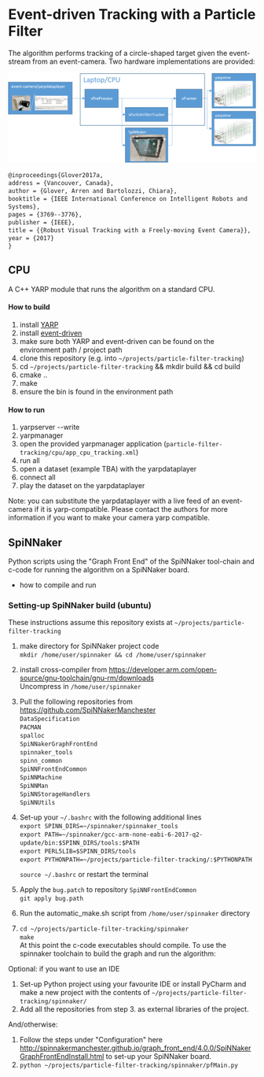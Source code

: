# Event-driven Tracking with a Particle Filter

The algorithm performs tracking of a circle-shaped target given the event-stream from an event-camera. Two hardware implementations are provided:

![cpu/spinnaker](misc/system.png)

```
@inproceedings{Glover2017a,
address = {Vancouver, Canada},
author = {Glover, Arren and Bartolozzi, Chiara},
booktitle = {IEEE International Conference on Intelligent Robots and Systems},
pages = {3769--3776},
publisher = {IEEE},
title = {{Robust Visual Tracking with a Freely-moving Event Camera}},
year = {2017}
}
```

## CPU

A C++ YARP module that runs the algorithm on a standard CPU.

#### How to build
1. install [YARP](https://github.com/robotology/yarp)
1. install [event-driven](https://github.com/robotology/event-driven)
1. make sure both YARP and event-driven can be found on the environment path / project path
1. clone this repository (e.g. into `~/projects/particle-filter-tracking`)
1. cd `~/projects/particle-filter-tracking` && mkdir build && cd build
1. cmake ..
1. make
1. ensure the bin is found in the environment path

#### How to run

1. yarpserver --write
1. yarpmanager
1. open the provided yarpmanager application (`particle-filter-tracking/cpu/app_cpu_tracking.xml`)
1. run all
1. open a dataset (example TBA) with the yarpdataplayer
1. connect all
1. play the dataset on the yarpdataplayer

Note: you can substitute the yarpdataplayer with a live feed of an event-camera if it is yarp-compatible. Please contact the authors for more information if you want to make your camera yarp compatible.

## SpiNNaker

Python scripts using the "Graph Front End" of the SpiNNaker tool-chain and c-code for running the algorithm on a SpiNNaker board.

- how to compile and run

### Setting-up SpiNNaker build (ubuntu)

These instructions assume this repository exists at `~/projects/particle-filter-tracking`

1. make directory for SpiNNaker project code  
   `mkdir /home/user/spinnaker && cd /home/user/spinnaker`
1. install cross-compiler from https://developer.arm.com/open-source/gnu-toolchain/gnu-rm/downloads  
   Uncompress in `/home/user/spinnaker`
1. Pull the following repositories from https://github.com/SpiNNakerManchester  
   `DataSpecification`  
   `PACMAN`  
   `spalloc`  
   `SpiNNakerGraphFrontEnd`  
   `spinnaker_tools`  
   `spinn_common`  
   `SpiNNFrontEndCommon`  
   `SpiNNMachine`  
   `SpiNNMan`  
   `SpiNNStorageHandlers`  
   `SpiNNUtils`
1. Set-up your `~/.bashrc` with the following additional lines  
   `export SPINN_DIRS=~/spinnaker/spinnaker_tools`  
   `export PATH=~/spinnaker/gcc-arm-none-eabi-6-2017-q2-update/bin:$SPINN_DIRS/tools:$PATH`  
   `export PERL5LIB=$SPINN_DIRS/tools`  
   `export PYTHONPATH=~/projects/particle-filter-tracking/:$PYTHONPATH`  
   
   `source ~/.bashrc` or restart the terminal  
1. Apply the `bug.patch` to repository `SpiNNFrontEndCommon`  
   `git apply bug.path`  
1. Run the automatic_make.sh script from `/home/user/spinnaker` directory
1. `cd ~/projects/particle-filter-tracking/spinnaker`  
   `make`  
At this point the c-code executables should compile. To use the spinnaker toolchain to build the graph and run the algorithm:

Optional: if you want to use an IDE

1. Set-up Python project using your favourite IDE or install PyCharm and make a new project with the contents of `~/projects/particle-filter-tracking/spinnaker/`
1. Add all the repositories from step 3. as external libraries of the project.

And/otherwise:

1. Follow the steps under "Configuration" here http://spinnakermanchester.github.io/graph_front_end/4.0.0/SpiNNakerGraphFrontEndInstall.html to set-up your SpiNNaker board.
1. `python ~/projects/particle-filter-tracking/spinnaker/pfMain.py`
